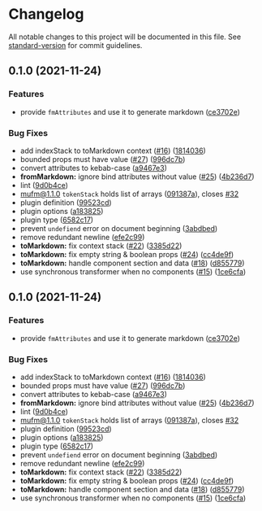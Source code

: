 # Changelog

All notable changes to this project will be documented in this file. See [standard-version](https://github.com/conventional-changelog/standard-version) for commit guidelines.

## 0.1.0 (2021-11-24)


### Features

* provide `fmAttributes` and use it to generate markdown ([ce3702e](https://github.com/docusgen/remark-mdc/commit/ce3702ee456ebb39d1b24494e34df2adb545a46d))


### Bug Fixes

* add indexStack to toMarkdown context ([#16](https://github.com/docusgen/remark-mdc/issues/16)) ([1814036](https://github.com/docusgen/remark-mdc/commit/1814036e650b97f9d6e704bfd77347d757645eb3))
* bounded props must have value ([#27](https://github.com/docusgen/remark-mdc/issues/27)) ([996dc7b](https://github.com/docusgen/remark-mdc/commit/996dc7bb56b10e4f1c66be941b052ff708f5aef2))
* convert attributes to kebab-case ([a9467e3](https://github.com/docusgen/remark-mdc/commit/a9467e301fc2e88509582399144a967d6600b8f1))
* **fromMarkdown:** ignore bind attributes without value ([#25](https://github.com/docusgen/remark-mdc/issues/25)) ([4b236d7](https://github.com/docusgen/remark-mdc/commit/4b236d748ecd4442cddcb20f5b400c97a210e0f5))
* lint ([9d0b4ce](https://github.com/docusgen/remark-mdc/commit/9d0b4ce4ba99f0b6a34594f5772137a2b1a5b275))
* mufm@1.1.0 `tokenStack` holds list of arrays ([091387a](https://github.com/docusgen/remark-mdc/commit/091387ab005f4878a9006a04cc30d2bfd3ed10f4)), closes [#32](https://github.com/docusgen/remark-mdc/issues/32)
* plugin definition ([99523cd](https://github.com/docusgen/remark-mdc/commit/99523cdabc7792aed5376aa2154dd1bf84ef0087))
* plugin options ([a183825](https://github.com/docusgen/remark-mdc/commit/a18382588becb3e7800385cb9b2c98969b037e53))
* plugin type ([6582c17](https://github.com/docusgen/remark-mdc/commit/6582c17433f63b12c084cbf0c7d6149f5c496b31))
* prevent `undefiend` error on document beginning ([3abdbed](https://github.com/docusgen/remark-mdc/commit/3abdbed29e33fc8ad4adcb0209a4f224da8995f7))
* remove redundant newline ([efe2c99](https://github.com/docusgen/remark-mdc/commit/efe2c9987abd81bc28b3c07841bb993f71c194a0))
* **toMarkdown:** fix context stack ([#22](https://github.com/docusgen/remark-mdc/issues/22)) ([3385d22](https://github.com/docusgen/remark-mdc/commit/3385d221a213289c4ae98330e92a53698ce179f3))
* **toMarkdown:** fix empty string & boolean props ([#24](https://github.com/docusgen/remark-mdc/issues/24)) ([cc4de9f](https://github.com/docusgen/remark-mdc/commit/cc4de9f4b799db0398a1282a836345417284e4f4))
* **toMarkdown:** handle component section and data ([#18](https://github.com/docusgen/remark-mdc/issues/18)) ([d855779](https://github.com/docusgen/remark-mdc/commit/d855779bae50ecf7318f2971fce526f0f85920f6))
* use synchronous transformer when no components ([#15](https://github.com/docusgen/remark-mdc/issues/15)) ([1ce6cfa](https://github.com/docusgen/remark-mdc/commit/1ce6cfa5437c714f711e88dc5150e1524246871e))

## 0.1.0 (2021-11-24)


### Features

* provide `fmAttributes` and use it to generate markdown ([ce3702e](https://github.com/docusgen/remark-mdc/commit/ce3702ee456ebb39d1b24494e34df2adb545a46d))


### Bug Fixes

* add indexStack to toMarkdown context ([#16](https://github.com/docusgen/remark-mdc/issues/16)) ([1814036](https://github.com/docusgen/remark-mdc/commit/1814036e650b97f9d6e704bfd77347d757645eb3))
* bounded props must have value ([#27](https://github.com/docusgen/remark-mdc/issues/27)) ([996dc7b](https://github.com/docusgen/remark-mdc/commit/996dc7bb56b10e4f1c66be941b052ff708f5aef2))
* convert attributes to kebab-case ([a9467e3](https://github.com/docusgen/remark-mdc/commit/a9467e301fc2e88509582399144a967d6600b8f1))
* **fromMarkdown:** ignore bind attributes without value ([#25](https://github.com/docusgen/remark-mdc/issues/25)) ([4b236d7](https://github.com/docusgen/remark-mdc/commit/4b236d748ecd4442cddcb20f5b400c97a210e0f5))
* lint ([9d0b4ce](https://github.com/docusgen/remark-mdc/commit/9d0b4ce4ba99f0b6a34594f5772137a2b1a5b275))
* mufm@1.1.0 `tokenStack` holds list of arrays ([091387a](https://github.com/docusgen/remark-mdc/commit/091387ab005f4878a9006a04cc30d2bfd3ed10f4)), closes [#32](https://github.com/docusgen/remark-mdc/issues/32)
* plugin definition ([99523cd](https://github.com/docusgen/remark-mdc/commit/99523cdabc7792aed5376aa2154dd1bf84ef0087))
* plugin options ([a183825](https://github.com/docusgen/remark-mdc/commit/a18382588becb3e7800385cb9b2c98969b037e53))
* plugin type ([6582c17](https://github.com/docusgen/remark-mdc/commit/6582c17433f63b12c084cbf0c7d6149f5c496b31))
* prevent `undefiend` error on document beginning ([3abdbed](https://github.com/docusgen/remark-mdc/commit/3abdbed29e33fc8ad4adcb0209a4f224da8995f7))
* remove redundant newline ([efe2c99](https://github.com/docusgen/remark-mdc/commit/efe2c9987abd81bc28b3c07841bb993f71c194a0))
* **toMarkdown:** fix context stack ([#22](https://github.com/docusgen/remark-mdc/issues/22)) ([3385d22](https://github.com/docusgen/remark-mdc/commit/3385d221a213289c4ae98330e92a53698ce179f3))
* **toMarkdown:** fix empty string & boolean props ([#24](https://github.com/docusgen/remark-mdc/issues/24)) ([cc4de9f](https://github.com/docusgen/remark-mdc/commit/cc4de9f4b799db0398a1282a836345417284e4f4))
* **toMarkdown:** handle component section and data ([#18](https://github.com/docusgen/remark-mdc/issues/18)) ([d855779](https://github.com/docusgen/remark-mdc/commit/d855779bae50ecf7318f2971fce526f0f85920f6))
* use synchronous transformer when no components ([#15](https://github.com/docusgen/remark-mdc/issues/15)) ([1ce6cfa](https://github.com/docusgen/remark-mdc/commit/1ce6cfa5437c714f711e88dc5150e1524246871e))
